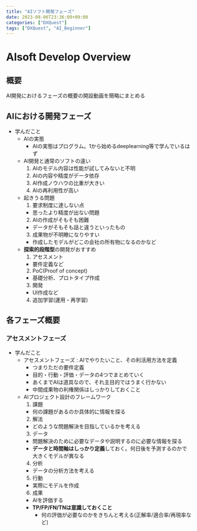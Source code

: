```yaml
---
title: "AIソフト開発フェーズ"
date: 2023-08-06T23:36:09+09:00
categories: ["DXQuest"]
tags: ["DXQuest", "AI_Beginner"]
---
```

# AIsoft Develop Overview

## 概要

AI開発におけるフェーズの概要の開設動画を簡略にまとめる

## AIにおける開発フェーズ

- 学んだこと
  - AIの実態
    - AIの実態はプログラム。1から始めるdeeplearning等で学んでいるはず
  - AI開発と通常のソフトの違い
    1. AIのモデル内容は性能が試してみないと不明
    2. AIの内容や精度がデータ依存
    3. AI作成ノウハウの比重が大きい
    4. AIの再利用性が高い
  - 起きうる問題
    1. 要求制度に達しない点
      - 思ったより精度が出ない問題
    2. AIの作成がそもそも困難
      - データがそもそも話と違うといったもの
    3. 成果物が不明瞭になりやすい
      - 作成したモデルがどこの会社の所有物になるのかなど
  - **探索的段階型**の開発がおすすめ
    1. アセスメント
      - 要件定義など
    2. PoC(Proof of concept)
      - 基礎分析、プロトタイプ作成
    3. 開発
      - UI作成など
    4. 追加学習(運用・再学習)

## 各フェーズ概要

### アセスメントフェーズ

- 学んだこと
  - アセスメントフェーズ : AIでやりたいこと、その利活用方法を定義
    - つまりただの要件定義
    - 目的・行動・評価・データの4つでまとめていく
    - あくまでAIは道具なので、それ主目的ではうまく行かない
    - 中間成果物の利権関係はしっかりしておくこと
  - AIプロジェクト設計のフレームワーク
    1. 課題
      - 何の課題があるのか具体的に情報を探る
    2. 解法
      - どのような問題解決を目指しているかを考える
    3. データ
      - 問題解決のために必要なデータや説明するのに必要な情報を探る
      - **データと時間軸はしっかり定義**しておく。何日後を予測するのかで大きくモデルが異なる
    4. 分析
      - データの分析方法を考える
    5. 行動
      - 実際にモデルを作成
    6. 成果
      - AIを評価する
      - **TP/FP/FN/TNは意識しておくこと**
        - 何の評価が必要なのかをきちんと考える(正解率/適合率/再現率など)

